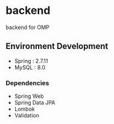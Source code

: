 # backend
backend for OMP

## Environment Development

- Spring : 2.7.11
- MySQL : 8.0

### Dependencies

- Spring Web
- Spring Data JPA
- Lombok
- Validation